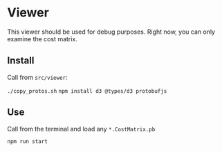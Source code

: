# Viewer
This viewer should be used for debug purposes. Right now, you can only examine the cost matrix.

## Install
Call from `src/viewer`:

`./copy_protos.sh`
`npm install d3 @types/d3 protobufjs`


## Use
Call from the terminal and load any `*.CostMatrix.pb`

`npm run start`
